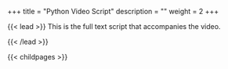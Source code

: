+++
title = "Python Video Script"
description = ""
weight = 2
+++

{{< lead >}}
This is the full text script that accompanies the video.
<br/>


{{< /lead >}}


{{< childpages >}}